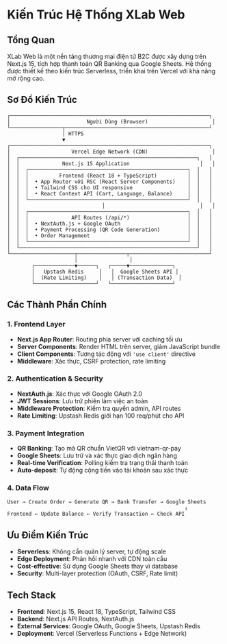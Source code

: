 # Kiến Trúc Hệ Thống XLab Web

## Tổng Quan
XLab Web là một nền tảng thương mại điện tử B2C được xây dựng trên Next.js 15, tích hợp thanh toán QR Banking qua Google Sheets. Hệ thống được thiết kế theo kiến trúc Serverless, triển khai trên Vercel với khả năng mở rộng cao.

## Sơ Đồ Kiến Trúc

```
┌─────────────────────────────────────────────────────────────────┐
│                         Người Dùng (Browser)                     │
└─────────────────┬───────────────────────────────────────────────┘
                  │ HTTPS
                  ▼
┌─────────────────────────────────────────────────────────────────┐
│                    Vercel Edge Network (CDN)                     │
│  ┌──────────────────────────────────────────────────────────┐   │
│  │              Next.js 15 Application                       │   │
│  │  ┌────────────────────────────────────────────────────┐  │   │
│  │  │          Frontend (React 18 + TypeScript)          │  │   │
│  │  │  • App Router với RSC (React Server Components)    │  │   │
│  │  │  • Tailwind CSS cho UI responsive                  │  │   │
│  │  │  • React Context API (Cart, Language, Balance)     │  │   │
│  │  └────────────────────────────────────────────────────┘  │   │
│  │                           │                               │   │
│  │  ┌────────────────────────────────────────────────────┐  │   │
│  │  │              API Routes (/api/*)                   │  │   │
│  │  │  • NextAuth.js + Google OAuth                      │  │   │
│  │  │  • Payment Processing (QR Code Generation)         │  │   │
│  │  │  • Order Management                                │  │   │
│  │  └────────────────────────────────────────────────────┘  │   │
│  └──────────────────────────────────────────────────────────┘   │
└─────────────────────┬────────────────┬──────────────────────────┘
                      │                 │
        ┌─────────────▼──────┐   ┌─────▼──────────────┐
        │   Upstash Redis     │   │  Google Sheets API │
        │  (Rate Limiting)    │   │ (Transaction Data)  │
        └────────────────────┘   └────────────────────┘
```

## Các Thành Phần Chính

### 1. Frontend Layer
- **Next.js App Router**: Routing phía server với caching tối ưu
- **Server Components**: Render HTML trên server, giảm JavaScript bundle
- **Client Components**: Tương tác động với `'use client'` directive
- **Middleware**: Xác thực, CSRF protection, rate limiting

### 2. Authentication & Security
- **NextAuth.js**: Xác thực với Google OAuth 2.0
- **JWT Sessions**: Lưu trữ phiên làm việc an toàn
- **Middleware Protection**: Kiểm tra quyền admin, API routes
- **Rate Limiting**: Upstash Redis giới hạn 100 req/phút cho API

### 3. Payment Integration
- **QR Banking**: Tạo mã QR chuẩn VietQR với vietnam-qr-pay
- **Google Sheets**: Lưu trữ và xác thực giao dịch ngân hàng
- **Real-time Verification**: Polling kiểm tra trạng thái thanh toán
- **Auto-deposit**: Tự động cộng tiền vào tài khoản sau xác thực

### 4. Data Flow
```
User → Create Order → Generate QR → Bank Transfer → Google Sheets
                                                          ↓
Frontend ← Update Balance ← Verify Transaction ← Check API
```

## Ưu Điểm Kiến Trúc
- **Serverless**: Không cần quản lý server, tự động scale
- **Edge Deployment**: Phản hồi nhanh với CDN toàn cầu
- **Cost-effective**: Sử dụng Google Sheets thay vì database
- **Security**: Multi-layer protection (OAuth, CSRF, Rate limit)

## Tech Stack
- **Frontend**: Next.js 15, React 18, TypeScript, Tailwind CSS
- **Backend**: Next.js API Routes, NextAuth.js
- **External Services**: Google OAuth, Google Sheets, Upstash Redis
- **Deployment**: Vercel (Serverless Functions + Edge Network)
